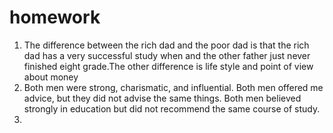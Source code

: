 # homework
1. The difference between the rich dad and the poor dad is that the rich dad has a very successful study when and the other father just never finished eight grade.The other difference is life style and point of view about money
2. Both men were strong, charismatic, and influential. Both men offered me advice, but they did not advise the same things. Both men believed strongly in education but did not recommend the same course of study.
3. 
